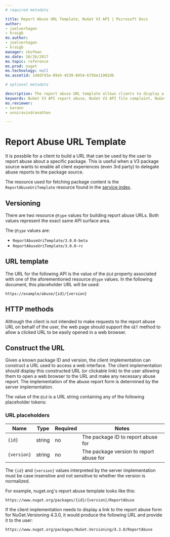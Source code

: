 ```yaml
---
# required metadata 

title: Report Abuse URL Template, NuGet V3 API | Microsoft Docs
author:
- joelverhagen
- kraigb
ms.author:
- joelverhagen
- kraigb
manager: skofman
ms.date: 10/26/2017
ms.topic: reference
ms.prod: nuget
ms.technology: null
ms.assetid: 148d743a-09e5-4539-8454-675be11902db

# optional metadata

description: The report abuse URL template allows clients to display a report abuse link in their UI.
keywords: NuGet V3 API report abuse, NuGet V3 API file complaint, NuGet.org report URL template
ms.reviewer:
- karann
- unniravindranathan

---
```


# Report Abuse URL Template

It is possbile for a client to build a URL that can be used by the user to report abuse about a specific package. This
is useful when a V3 package source wants to enable all client experiences (even 3rd party) to delegate abuse reports to
the package source.

The resource used for fetching package content is the `ReportAbuseUriTemplate` resource found in the
[service index](service-index.md).

## Versioning

There are two resource `@type` values for building report abuse URLs. Both values represent the exact same API surface
area.

The `@type` values are:

 - `ReportAbuseUriTemplate/3.0.0-beta`
 - `ReportAbuseUriTemplate/3.0.0-rc`

## URL template

The URL for the following API is the value of the `@id` property associated with one of the aforementioned
resource `@type` values. In the following document, this placeholder URL will be used:

```
https://example/abuse/{id}/{version}
```

## HTTP methods

Although the client is not intended to make requests to the report abuse URL on behalf of the user, the web page
should support the `GET` method to allow a clicked URL to be easily opened in a web browser.

## Construct the URL

Given a known package ID and version, the client implementation can construct a URL used to access a web interface. The
client implementation should display this constructed URL (or clickable link) to the user allowing them to open a web
browser to the URL and make any necessary abuse report. The implementation of the abuse report form is determined by
the server implementation.

The value of the `@id` is a URL string containing any of the following placeholder tokens:

### URL placeholders

Name        | Type    | Required | Notes
----------- | ------- | -------- | -----
`{id}`      | string  | no       | The package ID to report abuse for
`{version}` | string  | no       | The package version to report abuse for

The `{id}` and `{version}` values interpreted by the server implementation must be case insenstive and not sensitive to
whether the version is normalized.

For example, nuget.org's report abuse template looks like this:

```
https://www.nuget.org/packages/{id}/{version}/ReportAbuse
```

If the client implementation needs to display a link to the report abuse form for NuGet.Versioning 4.3.0, it would
produce the following URL and provide it to the user:

```
https://www.nuget.org/packages/NuGet.Versioning/4.3.0/ReportAbuse
```